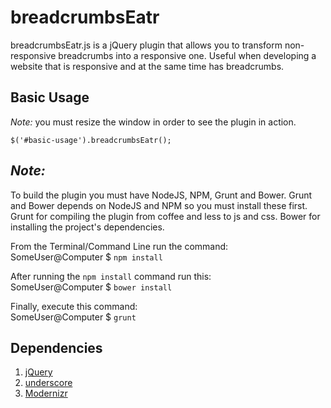 breadcrumbsEatr
===============

breadcrumbsEatr.js is a jQuery plugin that allows you to transform non-responsive breadcrumbs into a responsive 
one. Useful when developing a website that is responsive and at the same time has breadcrumbs.

Basic Usage
-----------

*Note:* you must resize the window in order to see the plugin in action.

`$('#basic-usage').breadcrumbsEatr();`


*Note:*
-------
To build the plugin you must have NodeJS, NPM, Grunt and Bower. Grunt and Bower depends on NodeJS and NPM so you must install these first. Grunt for compiling the plugin from coffee and less to js and css. Bower for installing the project's dependencies.

From the Terminal/Command Line run the command: <br />
SomeUser@Computer $ `npm install` <br />

After running the `npm install` command run this: <br />
SomeUser@Computer $ `bower install`

Finally, execute this command: <br />
SomeUser@Computer $ `grunt`


Dependencies
------------

1. [jQuery](http://code.jquery.com/jquery-1.8.3.min.js)
2. [underscore](http://cdnjs.cloudflare.com/ajax/libs/underscore.js/1.5.2/underscore-min.js)
3. [Modernizr](http://cdnjs.cloudflare.com/ajax/libs/modernizr/2.6.2/modernizr.js)